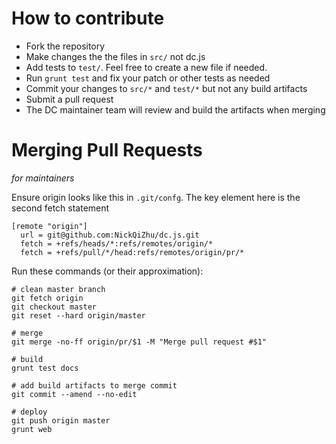 # How to contribute

* Fork the repository
* Make changes the the files in `src/` not dc.js
* Add tests to `test/`. Feel free to create a new file if needed.
* Run `grunt test` and fix your patch or other tests as needed
* Commit your changes to `src/*` and `test/*` but not any build
  artifacts
* Submit a pull request
* The DC maintainer team will review and build the artifacts when
  merging

# Merging Pull Requests

_for maintainers_

Ensure origin looks like this in `.git/confg`. The key element here is the second fetch statement
```
[remote "origin"]
  url = git@github.com:NickQiZhu/dc.js.git
  fetch = +refs/heads/*:refs/remotes/origin/*
  fetch = +refs/pull/*/head:refs/remotes/origin/pr/*
```

Run these commands (or their approximation):
```
# clean master branch
git fetch origin
git checkout master
git reset --hard origin/master

# merge
git merge -no-ff origin/pr/$1 -M "Merge pull request #$1"

# build 
grunt test docs

# add build artifacts to merge commit
git commit --amend --no-edit

# deploy
git push origin master
grunt web
```
